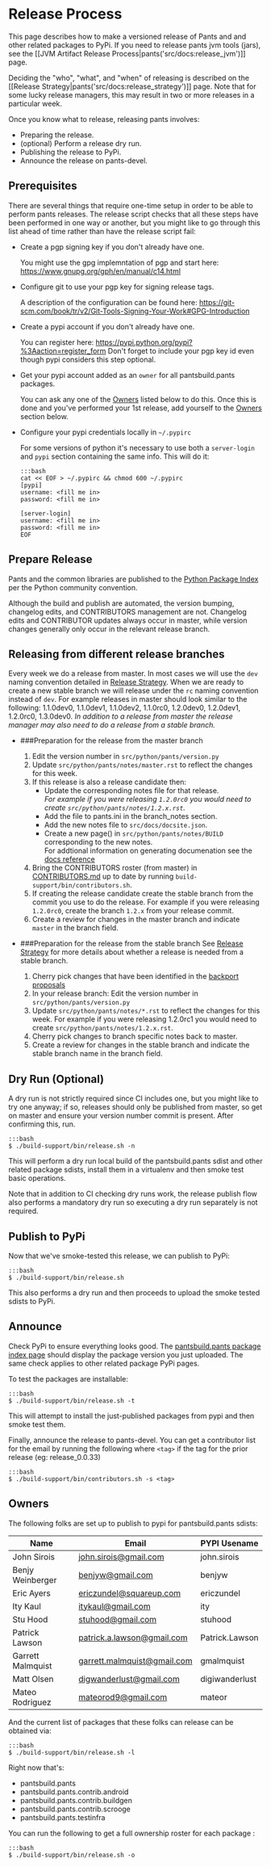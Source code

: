 Release Process
===============

This page describes how to make a versioned release of Pants and and
other related packages to PyPi.  If you need to release pants jvm tools
(jars), see the
[[JVM Artifact Release Process|pants('src/docs:release_jvm')]]
page.

Deciding the "who", "what", and "when" of releasing is described on the
[[Release Strategy|pants('src/docs:release_strategy')]] page. Note that for some
lucky release managers, this may result in two or more releases in a particular week.

Once you know what to release, releasing pants involves:

-   Preparing the release.
-   (optional) Perform a release dry run.
-   Publishing the release to PyPi.
-   Announce the release on pants-devel.

Prerequisites
-------------

There are several things that require one-time setup in order to be
able to perform pants releases.  The release script checks that all
these steps have been performed in one way or another, but you might
like to go through this list ahead of time rather than have the release
script fail:

  - Create a pgp signing key if you don't already have one.

    You might use the gpg implemntation of pgp and start here:
    https://www.gnupg.org/gph/en/manual/c14.html

  - Configure git to use your pgp key for signing release tags.

    A description of the configuration can be found here:
    https://git-scm.com/book/tr/v2/Git-Tools-Signing-Your-Work#GPG-Introduction

  - Create a pypi account if you don't already have one.

    You can register here: https://pypi.python.org/pypi?%3Aaction=register_form
    Don't forget to include your pgp key id even though pypi considers
    this step optional.

  - Get your pypi account added as an `owner` for all pantsbuild.pants packages.

    You can ask any one of the [Owners](#owners) listed below to do this.
    Once this is done and you've performed your 1st release, add yourself to
    the [Owners](#owners) section below.

  - Configure your pypi credentials locally in `~/.pypirc`

    For some versions of python it's necessary to use both a `server-login` and
    `pypi` section containing the same info. This will do it:

        :::bash
        cat << EOF > ~/.pypirc && chmod 600 ~/.pypirc
        [pypi]
        username: <fill me in>
        password: <fill me in>

        [server-login]
        username: <fill me in>
        password: <fill me in>
        EOF

Prepare Release
---------------

Pants and the common libraries are published to the [Python Package
Index](https://pypi.python.org/pypi) per the Python community
convention.

Although the build and publish are automated, the version bumping, changelog edits,
and CONTRIBUTORS management are not. Changelog edits and CONTRIBUTOR updates always
occur in master, while version changes generally only occur in the relevant release branch.

Releasing from different release branches
-----------------------------------------
Every week we do a release from master.  In most cases we will use the `dev` naming convention
detailed in [Release Strategy](http://pantsbuild.github.io/release_strategy.html). When we are
ready to create a new stable branch we will release under the `rc` naming convention instead of
`dev`.  For example releases in master should look similar to the following: 1.1.0dev0, 1.1.0dev1,
1.1.0dev2, 1.1.0rc0, 1.2.0dev0, 1.2.0dev1, 1.2.0rc0, 1.3.0dev0. *In addition to a release from master
the release manager may also need to do a release from a stable branch.*

* ###Preparation for the release from the master branch
    1. Edit the version number in `src/python/pants/version.py`
    2. Update `src/python/pants/notes/master.rst` to reflect the changes for this week.
    3. If this release is also a release candidate then:
         * Update the corresponding notes file for that release. <br/>
           _For example if you were releasing `1.2.0rc0` you would need to
           create `src/python/pants/notes/1.2.x.rst`._
         * Add the file to pants.ini in the branch_notes section.
         * Add the new notes file to `src/docs/docsite.json`.
         * Create a new page() in `src/python/pants/notes/BUILD` corresponding to the new notes. <br/>
       For addtional information on generating documenation see the
       [docs reference](http://pantsbuild.github.io/docs#generating-the-site)
    4. Bring the CONTRIBUTORS roster (from master) in
       [CONTRIBUTORS.md](https://github.com/pantsbuild/pants/tree/master/CONTRIBUTORS.md)
       up to date by running `build-support/bin/contributors.sh`.
    5. If creating the release candidate create the stable branch from the commit you use to do the
       release.  For example if you were releasing `1.2.0rc0`, create the branch `1.2.x` from your
       release commit.
    6. Create a review for changes in the master branch and indicate `master` in the branch field.

* ###Preparation for the release from the stable branch
  See [Release Strategy](http://pantsbuild.github.io/release_strategy.html) for more details about
  whether a release is needed from a stable branch.
    1. Cherry pick changes that have been identified in the [backport proposals](https://docs.google.com/spreadsheets/d/12rsaVVhmSXrMVlZV6PUu5uzsKNNcceP9Lpf7rpju_IE/edit#gid=0)
    2. In your release branch: Edit the version number in `src/python/pants/version.py`
    3. Update `src/python/pants/notes/*.rst` to reflect the changes for this week.  For example if
       you were releasing 1.2.0rc1 you would need to create `src/python/pants/notes/1.2.x.rst`.
    4. Cherry pick changes to branch specific notes back to master.
    5. Create a review for changes in the stable branch and indicate the stable
       branch name in the branch field.

Dry Run (Optional)
------------------

A dry run is not strictly required since CI includes one, but you might
like to try one anyway; if so, releases should only be published from
master, so get on master and ensure your version number commit is present.
After confirming this, run.

    :::bash
    $ ./build-support/bin/release.sh -n

This will perform a dry run local build of the pantsbuild.pants sdist
and other related package sdists, install them in a virtualenv and then
smoke test basic operations.

Note that in addition to CI checking dry runs work, the release publish
flow also performs a mandatory dry run so executing a dry run separately
is not required.

Publish to PyPi
---------------

Now that we've smoke-tested this release, we can publish to PyPi:

    :::bash
    $ ./build-support/bin/release.sh

This also performs a dry run and then proceeds to upload the smoke
tested sdists to PyPi.

Announce
--------

Check PyPi to ensure everything looks good. The [pantsbuild.pants
package index page](https://pypi.python.org/pypi/pantsbuild.pants)
should display the package version you just uploaded. The same check
applies to other related package PyPi pages.

To test the packages are installable:

    :::bash
    $ ./build-support/bin/release.sh -t

This will attempt to install the just-published packages from pypi and
then smoke test them.

Finally, announce the release to pants-devel.  You can get a
contributor list for the email by running the following where `<tag>`
if the tag for the prior release (eg: release_0.0.33)

    :::bash
    $ ./build-support/bin/contributors.sh -s <tag>

Owners
------

The following folks are set up to publish to pypi for
pantsbuild.pants sdists:

Name              | Email                       | PYPI Usename
------------------|-----------------------------|---------------
John Sirois       | john.sirois@gmail.com       | john.sirois
Benjy Weinberger  | benjyw@gmail.com            | benjyw
Eric Ayers        | ericzundel@squareup.com     | ericzundel
Ity Kaul          | itykaul@gmail.com           | ity
Stu Hood          | stuhood@gmail.com           | stuhood
Patrick Lawson    | patrick.a.lawson@gmail.com  | Patrick.Lawson
Garrett Malmquist | garrett.malmquist@gmail.com | gmalmquist
Matt Olsen        | digwanderlust@gmail.com     | digiwanderlust
Mateo Rodriguez   | mateorod9@gmail.com         | mateor

And the current list of packages that these folks can release can
be obtained via:

    :::bash
    $ ./build-support/bin/release.sh -l

Right now that's:

- pantsbuild.pants
- pantsbuild.pants.contrib.android
- pantsbuild.pants.contrib.buildgen
- pantsbuild.pants.contrib.scrooge
- pantsbuild.pants.testinfra

You can run the following to get a full ownership roster for each
package :

    :::bash
    $ ./build-support/bin/release.sh -o
